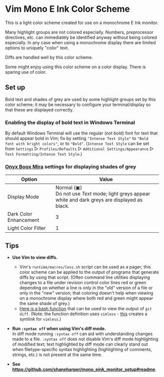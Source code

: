 Vim Mono E Ink Color Scheme
===========================

This is a light color scheme created for use on a monochrome E Ink monitor.

Many highlight groups are not colored especially. Numbers, preprocessor directives, etc. can immediately be identified anyway without being colored especially. In any case when using a monochrome display there are limited options to uniquely "color" text.

Diffs are handled well by this color scheme.

Some might enjoy using this color scheme on a color display. There is sparing use of color.

<!-- xxx Include screen shot/s. -->


## Set up

Bold text and shades of grey are used by some highlight groups set by this color scheme; it may be necessary to configure your terminal/display so that these are displayed correctly.

### Enabling the display of bold text in Windows Terminal

By default Windows Terminal will use the regular (not bold) font for text that should appear bold in Vim; fix by setting `"Intense Text Style"` to `"Bold font with bright colors"`, or to `"Bold"`. <!-- Note: `"Bright colors"` is used by default for `"Intense Text Style"` (Windows Terminal v1.17.11461.0). --> (`Intense Text Style` can be set from `Settings` &#9659; `Profiles/Defaults` &#9659; `Additional Settings/Appearance` &#9659; `Text Formatting/Intense Text Style`.)

### [Onyx Boox Mira](https://onyxboox.com/boox_mira) settings for displaying shades of grey

| Option                 | Value |
|------------------------|-------|
| Display Mode           | Normal (&#9635;<!-- Unicode character 9635 is "white square containing a small black square". xxx The symbol isn't quite right; the icon for the Normal display mode has rounded corners but Unicode character 9635 does not have rounded corners. Use an image (an SVG?) instead. -->)<br>Do not use *Text* mode; light greys appear white and dark greys are displayed as black. |
| Dark Color Enhancement | 3   <!-- xxx Include an image (an SVG?) of the Dark Color Enhancement icon? --> |
| Light Color Filter     | 1 |

<!-- XXX Provide a command to set these settings. Use https://github.com/elithper/miractl? -->

## Tips

* **Use Vim to view diffs.**<br>
  - Vim's `runtime/macros/less.sh` script can be used as a pager; this color scheme can be applied to the output of programs that generate diffs by using that script. (Often command line utilities displaying changes to a file under revision control color lines red or green depending on whether a line is only in the "old" version of a file or only in the "new" version; that coloring doesn't help when viewing on a monochrome display where both red and green might appear the same shade of grey.)<br>
  - [Here is a bash function](https://github.com/shaneharper/dotfiles/blob/f6c25a9914db9c184dc50cbea52762dd98876ade/bashrc#L34) that can be used to view the output of `git diff`. (Note: the function definition uses `vimless` - [this](https://github.com/shaneharper/dotfiles/blob/60650d66d664c2faa01e41fbb284c52c003c3b79/install#L42) creates a symlink for `vimless`<!-- that points to `macros/less.sh` in Vim's runtime directory-->.)

* **Run `:syntax off` when using Vim's diff mode.**
  <br>In diff mode running `:syntax off` can aid with understanding changes made to a file. `:syntax off` does not disable Vim's diff mode highlighting of modified text; text highlighted by diff mode can clearly stand out when filetype-specific syntax highlighting (highlighting of comments, strings, etc.) is not present at the same time.

* **See https://github.com/shaneharper/mono_eink_monitor_setup#readme**.

